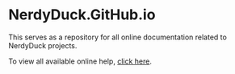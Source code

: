 # NerdyDuck.GitHub.io

This serves as a repository for all online documentation related to NerdyDuck projects.

To view all available online help, [click here](https://NerdyDuck.GitHub.io/index.html).